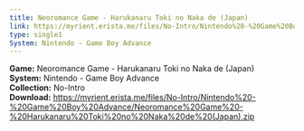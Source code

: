 ```yaml
---
title: Neoromance Game - Harukanaru Toki no Naka de (Japan)
link: https://myrient.erista.me/files/No-Intro/Nintendo%20-%20Game%20Boy%20Advance/Neoromance%20Game%20-%20Harukanaru%20Toki%20no%20Naka%20de%20(Japan).zip
type: single1
System: Nintendo - Game Boy Advance
---
```

<b>Game:</b> Neoromance Game - Harukanaru Toki no Naka de (Japan)<br>
<b>System:</b> Nintendo - Game Boy Advance<br>
<b>Collection:</b> No-Intro<br>
<b>Download:</b> https://myrient.erista.me/files/No-Intro/Nintendo%20-%20Game%20Boy%20Advance/Neoromance%20Game%20-%20Harukanaru%20Toki%20no%20Naka%20de%20(Japan).zip